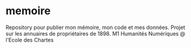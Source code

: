 # memoire
Repository pour publier mon mémoire, mon code et mes données. Projet sur les annuaires de propriétaires de 1898. M1 Humanités Numériques @ l'Ecole des Chartes
